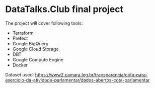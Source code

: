 # DataTalks.Club final project

The project will cover following tools:
- Terraform
- Prefect
- Google BigQuery
- Google Cloud Storage
- DBT
- Google Compute Engine
- Docker

Dataset used: https://www2.camara.leg.br/transparencia/cota-para-exercicio-da-atividade-parlamentar/dados-abertos-cota-parlamentar
